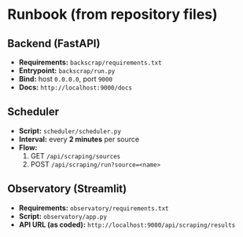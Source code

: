 # Runbook (from repository files)

## Backend (FastAPI)
- **Requirements:** `backscrap/requirements.txt`
- **Entrypoint:** `backscrap/run.py`
- **Bind:** host `0.0.0.0`, port `9000`
- **Docs:** `http://localhost:9000/docs`

## Scheduler
- **Script:** `scheduler/scheduler.py`
- **Interval:** every **2 minutes** per source
- **Flow:**
  1. GET `/api/scraping/sources`
  2. POST `/api/scraping/run?source=<name>`

## Observatory (Streamlit)
- **Requirements:** `observatory/requirements.txt`
- **Script:** `observatory/app.py`
- **API URL (as coded):** `http://localhost:9000/api/scraping/results`
